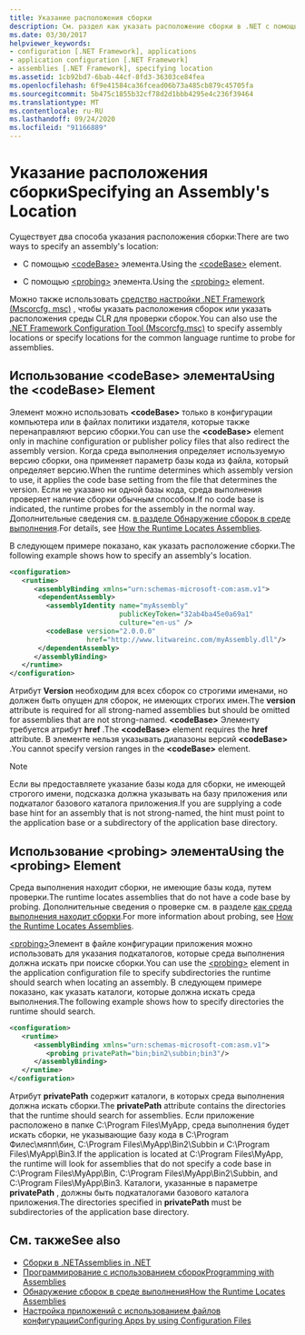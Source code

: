 ```yaml
---
title: Указание расположения сборки
description: См. раздел как указать расположение сборки в .NET с помощью элемента codeBase или элемента зондирования в XML-файле конфигурации.
ms.date: 03/30/2017
helpviewer_keywords:
- configuration [.NET Framework], applications
- application configuration [.NET Framework]
- assemblies [.NET Framework], specifying location
ms.assetid: 1cb92bd7-6bab-44cf-8fd3-36303ce84fea
ms.openlocfilehash: 6f9e41584ca36fcead06b73a485cb879c45705fa
ms.sourcegitcommit: 5b475c1855b32cf78d2d1bbb4295e4c236f39464
ms.translationtype: MT
ms.contentlocale: ru-RU
ms.lasthandoff: 09/24/2020
ms.locfileid: "91166889"
---
```

# <a name="specifying-an-assemblys-location"></a><span data-ttu-id="f2520-103">Указание расположения сборки</span><span class="sxs-lookup"><span data-stu-id="f2520-103">Specifying an Assembly's Location</span></span>

<span data-ttu-id="f2520-104">Существует два способа указания расположения сборки:</span><span class="sxs-lookup"><span data-stu-id="f2520-104">There are two ways to specify an assembly's location:</span></span>  
  
- <span data-ttu-id="f2520-105">С помощью [\<codeBase>](./file-schema/runtime/codebase-element.md) элемента.</span><span class="sxs-lookup"><span data-stu-id="f2520-105">Using the [\<codeBase>](./file-schema/runtime/codebase-element.md) element.</span></span>  
  
- <span data-ttu-id="f2520-106">С помощью [\<probing>](./file-schema/runtime/probing-element.md) элемента.</span><span class="sxs-lookup"><span data-stu-id="f2520-106">Using the [\<probing>](./file-schema/runtime/probing-element.md) element.</span></span>  
  
 <span data-ttu-id="f2520-107">Можно также использовать [средство настройки .NET Framework (Mscorcfg. msc)](/previous-versions/dotnet/netframework-4.0/2bc0cxhc(v=vs.100)) , чтобы указать расположения сборок или указать расположения среды CLR для проверки сборок.</span><span class="sxs-lookup"><span data-stu-id="f2520-107">You can also use the [.NET Framework Configuration Tool (Mscorcfg.msc)](/previous-versions/dotnet/netframework-4.0/2bc0cxhc(v=vs.100)) to specify assembly locations or specify locations for the common language runtime to probe for assemblies.</span></span>  
  
## <a name="using-the-codebase-element"></a><span data-ttu-id="f2520-108">Использование \<codeBase> элемента</span><span class="sxs-lookup"><span data-stu-id="f2520-108">Using the \<codeBase> Element</span></span>  

 <span data-ttu-id="f2520-109">Элемент можно использовать **\<codeBase>** только в конфигурации компьютера или в файлах политики издателя, которые также перенаправляют версию сборки.</span><span class="sxs-lookup"><span data-stu-id="f2520-109">You can use the **\<codeBase>** element only in machine configuration or publisher policy files that also redirect the assembly version.</span></span> <span data-ttu-id="f2520-110">Когда среда выполнения определяет используемую версию сборки, она применяет параметр базы кода из файла, который определяет версию.</span><span class="sxs-lookup"><span data-stu-id="f2520-110">When the runtime determines which assembly version to use, it applies the code base setting from the file that determines the version.</span></span> <span data-ttu-id="f2520-111">Если не указано ни одной базы кода, среда выполнения проверяет наличие сборки обычным способом.</span><span class="sxs-lookup"><span data-stu-id="f2520-111">If no code base is indicated, the runtime probes for the assembly in the normal way.</span></span> <span data-ttu-id="f2520-112">Дополнительные сведения см. [в разделе Обнаружение сборок в среде выполнения](../deployment/how-the-runtime-locates-assemblies.md).</span><span class="sxs-lookup"><span data-stu-id="f2520-112">For details, see [How the Runtime Locates Assemblies](../deployment/how-the-runtime-locates-assemblies.md).</span></span>  
  
 <span data-ttu-id="f2520-113">В следующем примере показано, как указать расположение сборки.</span><span class="sxs-lookup"><span data-stu-id="f2520-113">The following example shows how to specify an assembly's location.</span></span>  
  
```xml  
<configuration>  
   <runtime>  
      <assemblyBinding xmlns="urn:schemas-microsoft-com:asm.v1">  
       <dependentAssembly>  
         <assemblyIdentity name="myAssembly"  
                           publicKeyToken="32ab4ba45e0a69a1"  
                           culture="en-us" />  
         <codeBase version="2.0.0.0"  
                   href="http://www.litwareinc.com/myAssembly.dll"/>  
       </dependentAssembly>  
      </assemblyBinding>  
   </runtime>  
</configuration>  
```  
  
 <span data-ttu-id="f2520-114">Атрибут **Version** необходим для всех сборок со строгими именами, но должен быть опущен для сборок, не имеющих строгих имен.</span><span class="sxs-lookup"><span data-stu-id="f2520-114">The **version** attribute is required for all strong-named assemblies but should be omitted for assemblies that are not strong-named.</span></span> <span data-ttu-id="f2520-115">**\<codeBase>** Элементу требуется атрибут **href** .</span><span class="sxs-lookup"><span data-stu-id="f2520-115">The **\<codeBase>** element requires the **href** attribute.</span></span> <span data-ttu-id="f2520-116">В элементе нельзя указывать диапазоны версий **\<codeBase>** .</span><span class="sxs-lookup"><span data-stu-id="f2520-116">You cannot specify version ranges in the **\<codeBase>** element.</span></span>  
  
> [!NOTE]
> <span data-ttu-id="f2520-117">Если вы предоставляете указание базы кода для сборки, не имеющей строгого имени, подсказка должна указывать на базу приложения или подкаталог базового каталога приложения.</span><span class="sxs-lookup"><span data-stu-id="f2520-117">If you are supplying a code base hint for an assembly that is not strong-named, the hint must point to the application base or a subdirectory of the application base directory.</span></span>  
  
## <a name="using-the-probing-element"></a><span data-ttu-id="f2520-118">Использование \<probing> элемента</span><span class="sxs-lookup"><span data-stu-id="f2520-118">Using the \<probing> Element</span></span>  

 <span data-ttu-id="f2520-119">Среда выполнения находит сборки, не имеющие базы кода, путем проверки.</span><span class="sxs-lookup"><span data-stu-id="f2520-119">The runtime locates assemblies that do not have a code base by probing.</span></span> <span data-ttu-id="f2520-120">Дополнительные сведения о проверке см. в разделе [как среда выполнения находит сборки](../deployment/how-the-runtime-locates-assemblies.md).</span><span class="sxs-lookup"><span data-stu-id="f2520-120">For more information about probing, see [How the Runtime Locates Assemblies](../deployment/how-the-runtime-locates-assemblies.md).</span></span>  
  
 <span data-ttu-id="f2520-121">[\<probing>](./file-schema/runtime/probing-element.md)Элемент в файле конфигурации приложения можно использовать для указания подкаталогов, которые среда выполнения должна искать при поиске сборки.</span><span class="sxs-lookup"><span data-stu-id="f2520-121">You can use the [\<probing>](./file-schema/runtime/probing-element.md) element in the application configuration file to specify subdirectories the runtime should search when locating an assembly.</span></span> <span data-ttu-id="f2520-122">В следующем примере показано, как указать каталоги, которые должна искать среда выполнения.</span><span class="sxs-lookup"><span data-stu-id="f2520-122">The following example shows how to specify directories the runtime should search.</span></span>  
  
```xml  
<configuration>  
   <runtime>  
      <assemblyBinding xmlns="urn:schemas-microsoft-com:asm.v1">  
         <probing privatePath="bin;bin2\subbin;bin3"/>  
      </assemblyBinding>  
   </runtime>  
</configuration>  
```  
  
 <span data-ttu-id="f2520-123">Атрибут **privatePath** содержит каталоги, в которых среда выполнения должна искать сборки.</span><span class="sxs-lookup"><span data-stu-id="f2520-123">The **privatePath** attribute contains the directories that the runtime should search for assemblies.</span></span> <span data-ttu-id="f2520-124">Если приложение расположено в папке C:\Program Files\MyApp, среда выполнения будет искать сборки, не указывающие базу кода в C:\Program Филес\мяпп\бин, C:\Program Files\MyApp\Bin2\Subbin и C:\Program Files\MyApp\Bin3.</span><span class="sxs-lookup"><span data-stu-id="f2520-124">If the application is located at C:\Program Files\MyApp, the runtime will look for assemblies that do not specify a code base in C:\Program Files\MyApp\Bin, C:\Program Files\MyApp\Bin2\Subbin, and C:\Program Files\MyApp\Bin3.</span></span> <span data-ttu-id="f2520-125">Каталоги, указанные в параметре **privatePath** , должны быть подкаталогами базового каталога приложения.</span><span class="sxs-lookup"><span data-stu-id="f2520-125">The directories specified in **privatePath** must be subdirectories of the application base directory.</span></span>  
  
## <a name="see-also"></a><span data-ttu-id="f2520-126">См. также</span><span class="sxs-lookup"><span data-stu-id="f2520-126">See also</span></span>

- [<span data-ttu-id="f2520-127">Сборки в .NET</span><span class="sxs-lookup"><span data-stu-id="f2520-127">Assemblies in .NET</span></span>](../../standard/assembly/index.md)
- [<span data-ttu-id="f2520-128">Программирование с использованием сборок</span><span class="sxs-lookup"><span data-stu-id="f2520-128">Programming with Assemblies</span></span>](../../standard/assembly/index.md)
- [<span data-ttu-id="f2520-129">Обнаружение сборок в среде выполнения</span><span class="sxs-lookup"><span data-stu-id="f2520-129">How the Runtime Locates Assemblies</span></span>](../deployment/how-the-runtime-locates-assemblies.md)
- [<span data-ttu-id="f2520-130">Настройка приложений с использованием файлов конфигурации</span><span class="sxs-lookup"><span data-stu-id="f2520-130">Configuring Apps by using Configuration Files</span></span>](index.md)
